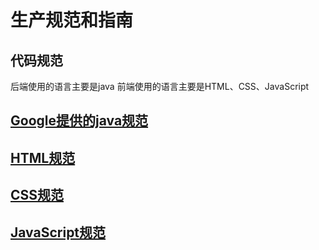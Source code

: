 # 生产规范和指南

## 代码规范
后端使用的语言主要是java
前端使用的语言主要是HTML、CSS、JavaScript
## [Google提供的java规范](https://google.github.io/styleguide/javaguide.html)
## [HTML规范](http://www.css88.com/archives/5364)
## [CSS规范](http://www.css88.com/archives/5505)
##  [JavaScript规范](http://www.css88.com/archives/5366)
